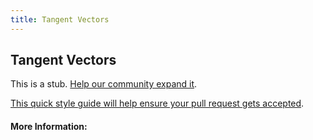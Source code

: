 ```yaml
---
title: Tangent Vectors
---
```


## Tangent Vectors

This is a stub. [Help our community expand it](https://github.com/freecodecamp/guides/tree/master/src/pages/articles/math/vectors/tangent-vectors/index.md).

[This quick style guide will help ensure your pull request gets accepted](https://github.com/freeCodeCamp/guides/blob/master/README.md).

<!-- The article goes here, in GitHub-flavored Markdown. Feel free to add YouTube videos, images, and CodePen/JSBin embeds  -->

#### More Information:
<!-- Please add any articles you think might be helpful to read before writing the article -->


